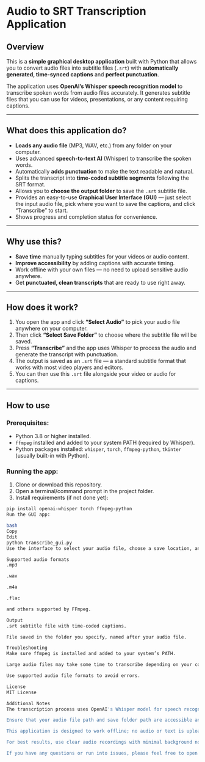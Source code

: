 # Audio to SRT Transcription Application

## Overview

This is a **simple graphical desktop application** built with Python that allows you to convert audio files into subtitle files (`.srt`) with **automatically generated, time-synced captions** and **perfect punctuation**.

The application uses **OpenAI’s Whisper speech recognition model** to transcribe spoken words from audio files accurately. It generates subtitle files that you can use for videos, presentations, or any content requiring captions.

---

## What does this application do?

- **Loads any audio file** (MP3, WAV, etc.) from any folder on your computer.
- Uses advanced **speech-to-text AI** (Whisper) to transcribe the spoken words.
- Automatically **adds punctuation** to make the text readable and natural.
- Splits the transcript into **time-coded subtitle segments** following the SRT format.
- Allows you to **choose the output folder** to save the `.srt` subtitle file.
- Provides an easy-to-use **Graphical User Interface (GUI)** — just select the input audio file, pick where you want to save the captions, and click “Transcribe” to start.
- Shows progress and completion status for convenience.

---

## Why use this?

- **Save time** manually typing subtitles for your videos or audio content.
- **Improve accessibility** by adding captions with accurate timing.
- Work offline with your own files — no need to upload sensitive audio anywhere.
- Get **punctuated, clean transcripts** that are ready to use right away.

---

## How does it work?

1. You open the app and click **“Select Audio”** to pick your audio file anywhere on your computer.
2. Then click **“Select Save Folder”** to choose where the subtitle file will be saved.
3. Press **“Transcribe”** and the app uses Whisper to process the audio and generate the transcript with punctuation.
4. The output is saved as an `.srt` file — a standard subtitle format that works with most video players and editors.
5. You can then use this `.srt` file alongside your video or audio for captions.

---

## How to use

### Prerequisites:
- Python 3.8 or higher installed.
- `ffmpeg` installed and added to your system PATH (required by Whisper).
- Python packages installed: `whisper`, `torch`, `ffmpeg-python`, `tkinter` (usually built-in with Python).

### Running the app:
1. Clone or download this repository.
2. Open a terminal/command prompt in the project folder.
3. Install requirements (if not done yet):

```bash
pip install openai-whisper torch ffmpeg-python
Run the GUI app:

bash
Copy
Edit
python transcribe_gui.py
Use the interface to select your audio file, choose a save location, and transcribe.

Supported audio formats
.mp3

.wav

.m4a

.flac

and others supported by FFmpeg.

Output
.srt subtitle file with time-coded captions.

File saved in the folder you specify, named after your audio file.

Troubleshooting
Make sure ffmpeg is installed and added to your system’s PATH.

Large audio files may take some time to transcribe depending on your computer.

Use supported audio file formats to avoid errors.

License
MIT License

Additional Notes
The transcription process uses OpenAI's Whisper model for speech recognition, which provides highly accurate transcriptions with proper punctuation.

Ensure that your audio file path and save folder path are accessible and correctly selected in the GUI.

This application is designed to work offline; no audio or text is uploaded to any external server.

For best results, use clear audio recordings with minimal background noise.

If you have any questions or run into issues, please feel free to open an issue in the repository or contact me directly.
